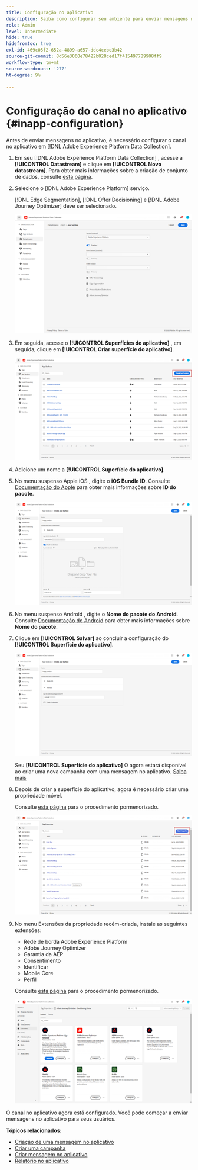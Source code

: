 ```yaml
---
title: Configuração no aplicativo
description: Saiba como configurar seu ambiente para enviar mensagens no aplicativo com o Journey Optimizer
role: Admin
level: Intermediate
hide: true
hidefromtoc: true
exl-id: 469c05f2-652a-4899-a657-ddc4cebe3b42
source-git-commit: 8d56e3060e78422b028ced17f415497789908ff9
workflow-type: tm+mt
source-wordcount: '277'
ht-degree: 9%

---
```


# Configuração do canal no aplicativo {#inapp-configuration}

Antes de enviar mensagens no aplicativo, é necessário configurar o canal no aplicativo em [!DNL Adobe Experience Platform Data Collection].

1. Em seu [!DNL Adobe Experience Platform Data Collection] , acesse a **[!UICONTROL Datastream]** e clique em **[!UICONTROL Novo datastream]**. Para obter mais informações sobre a criação de conjunto de dados, consulte [esta página](https://aep-sdks.gitbook.io/docs/getting-started/configure-datastreams).

1. Selecione o [!DNL Adobe Experience Platform] serviço.

   [!DNL Edge Segmentation], [!DNL Offer Decisioning] e [!DNL Adobe Journey Optimizer] deve ser selecionado.

   ![](assets/inapp_config_6.png)

1. Em seguida, acesse o **[!UICONTROL Superfícies do aplicativo]** , em seguida, clique em **[!UICONTROL Criar superfície do aplicativo]**.

   ![](assets/inapp_config_1.png)

1. Adicione um nome a **[!UICONTROL Superfície do aplicativo]**.

1. No menu suspenso Apple iOS , digite o **iOS Bundle ID**. Consulte [Documentação do Apple](https://developer.apple.com/documentation/appstoreconnectapi/bundle_ids) para obter mais informações sobre **ID do pacote**.

   ![](assets/inapp_config_2.png)

1. No menu suspenso Android , digite o **Nome do pacote do Android**. Consulte [Documentação do Android](https://support.google.com/admob/answer/9972781?hl=en#:~:text=The%20package%20name%20of%20an,supported%20third%2Dparty%20Android%20stores) para obter mais informações sobre **Nome do pacote**.

1. Clique em **[!UICONTROL Salvar]** ao concluir a configuração do **[!UICONTROL Superfície do aplicativo]**.

   ![](assets/inapp_config_3.png)

   Seu **[!UICONTROL Superfície do aplicativo]** O agora estará disponível ao criar uma nova campanha com uma mensagem no aplicativo. [Saiba mais](create-in-app.md)

1. Depois de criar a superfície do aplicativo, agora é necessário criar uma propriedade móvel.

   Consulte [esta página](https://experienceleague.adobe.com/docs/experience-platform/tags/admin/companies-and-properties.html#for-mobile) para o procedimento pormenorizado.

   ![](assets/inapp_config_4.png)

1. No menu Extensões da propriedade recém-criada, instale as seguintes extensões:

   * Rede de borda Adobe Experience Platform
   * Adobe Journey Optimizer
   * Garantia da AEP
   * Consentimento
   * Identificar
   * Mobile Core
   * Perfil

   Consulte [esta página](https://experienceleague.adobe.com/docs/experience-platform/tags/ui/extensions/overview.html?lang=en#add-a-new-extension) para o procedimento pormenorizado.

   ![](assets/inapp_config_5.png)

O canal no aplicativo agora está configurado. Você pode começar a enviar mensagens no aplicativo para seus usuários.

**Tópicos relacionados:**

* [Criação de uma mensagem no aplicativo](create-in-app.md)
* [Criar uma campanha](../campaigns/create-campaign.md)
* [Criar mensagem no aplicativo](design-in-app.md)
* [Relatório no aplicativo](inapp-report.md)

